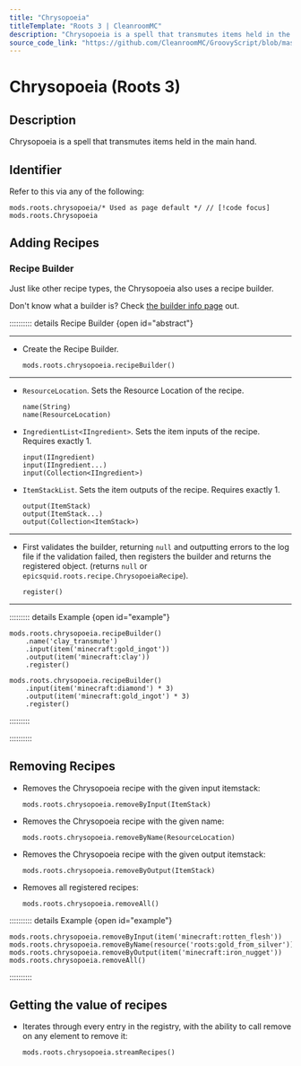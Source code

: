 ```yaml
---
title: "Chrysopoeia"
titleTemplate: "Roots 3 | CleanroomMC"
description: "Chrysopoeia is a spell that transmutes items held in the main hand."
source_code_link: "https://github.com/CleanroomMC/GroovyScript/blob/master/src/main/java/com/cleanroommc/groovyscript/compat/mods/roots/Chrysopoeia.java"
---
```


# Chrysopoeia (Roots 3)

## Description

Chrysopoeia is a spell that transmutes items held in the main hand.

## Identifier

Refer to this via any of the following:

```groovy:no-line-numbers {1}
mods.roots.chrysopoeia/* Used as page default */ // [!code focus]
mods.roots.Chrysopoeia
```


## Adding Recipes

### Recipe Builder

Just like other recipe types, the Chrysopoeia also uses a recipe builder.

Don't know what a builder is? Check [the builder info page](../../getting_started/builder.md) out.

:::::::::: details Recipe Builder {open id="abstract"}

---

- Create the Recipe Builder.

    ```groovy:no-line-numbers
    mods.roots.chrysopoeia.recipeBuilder()
    ```

---

- `ResourceLocation`. Sets the Resource Location of the recipe.

    ```groovy:no-line-numbers
    name(String)
    name(ResourceLocation)
    ```

- `IngredientList<IIngredient>`. Sets the item inputs of the recipe. Requires exactly 1.

    ```groovy:no-line-numbers
    input(IIngredient)
    input(IIngredient...)
    input(Collection<IIngredient>)
    ```

- `ItemStackList`. Sets the item outputs of the recipe. Requires exactly 1.

    ```groovy:no-line-numbers
    output(ItemStack)
    output(ItemStack...)
    output(Collection<ItemStack>)
    ```

---

- First validates the builder, returning `null` and outputting errors to the log file if the validation failed, then registers the builder and returns the registered object. (returns `null` or `epicsquid.roots.recipe.ChrysopoeiaRecipe`).

    ```groovy:no-line-numbers
    register()
    ```

---

::::::::: details Example {open id="example"}
```groovy:no-line-numbers
mods.roots.chrysopoeia.recipeBuilder()
    .name('clay_transmute')
    .input(item('minecraft:gold_ingot'))
    .output(item('minecraft:clay'))
    .register()

mods.roots.chrysopoeia.recipeBuilder()
    .input(item('minecraft:diamond') * 3)
    .output(item('minecraft:gold_ingot') * 3)
    .register()
```

:::::::::

::::::::::

## Removing Recipes

- Removes the Chrysopoeia recipe with the given input itemstack:

    ```groovy:no-line-numbers
    mods.roots.chrysopoeia.removeByInput(ItemStack)
    ```

- Removes the Chrysopoeia recipe with the given name:

    ```groovy:no-line-numbers
    mods.roots.chrysopoeia.removeByName(ResourceLocation)
    ```

- Removes the Chrysopoeia recipe with the given output itemstack:

    ```groovy:no-line-numbers
    mods.roots.chrysopoeia.removeByOutput(ItemStack)
    ```

- Removes all registered recipes:

    ```groovy:no-line-numbers
    mods.roots.chrysopoeia.removeAll()
    ```

:::::::::: details Example {open id="example"}
```groovy:no-line-numbers
mods.roots.chrysopoeia.removeByInput(item('minecraft:rotten_flesh'))
mods.roots.chrysopoeia.removeByName(resource('roots:gold_from_silver'))
mods.roots.chrysopoeia.removeByOutput(item('minecraft:iron_nugget'))
mods.roots.chrysopoeia.removeAll()
```

::::::::::

## Getting the value of recipes

- Iterates through every entry in the registry, with the ability to call remove on any element to remove it:

    ```groovy:no-line-numbers
    mods.roots.chrysopoeia.streamRecipes()
    ```

